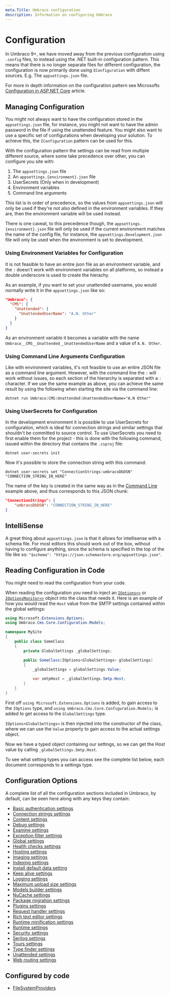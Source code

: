 ```yaml
---
meta.Title: Umbraco configuration
description: Information on configuring Umbraco
---
```


# Configuration

In Umbraco 9+, we have moved away from the previous configuration using `.config` files, to instead using the .NET built-in configuration pattern. This means that there is no longer separate files for different configuration, the configuration is now primarily done using `IConfiguration` with diffent sources. E.g. The `appsettings.json` file.

For more in depth information on the configuration pattern see Microsofts [Configuration in ASP.NET Core](https://docs.microsoft.com/en-us/aspnet/core/fundamentals/configuration/?view=aspnetcore-6.0) article.

## Managing Configuration

You might not always want to have the configuration stored in the `appsettings.json` file, for instance, you might not want to have the admin password in the file if using the unattended feature. You might also want to use a specific set of configurations when developing your solution. To achieve this, the `IConfiguration` pattern can be used for this.

With the configuration pattern the settings can be read from multiple different source, where some take precedence over other, you can configure you site with:

1. The `appsettings.json` file
2. An `appsettings.{environment}.json` file
3. UserSecrets (Only when in development)
4. Environment variables
5. Command line arguments

This list is in order of precedence, so the values from `appsettings.json` will only be used if they're not also defined in the environment variables. If they are, then the environment variable will be used instead.

There is one caveat, to this precedence though, the `appsettings.{environment}.json` file will only be used if the current environment matches the name of the config file, for instance, the `appsettings.Development.json` file will only be used when the environment is set to development.

### Using Environment Variables for Configuration

It is not feasible to have an entire json file as an environment variable, and the `:` doesn't work with environment variables on all platforms, so instead a double underscore is used to create the hierachy.

As an example, if you want to set your unattended username, you would normally write it in the `appsettings.json` like so:

```json
"Umbraco": {
  "CMS": {
    "Unattended": {
      "UnattendedUserName": "A.N. Other"
    }
  }
}
```

As an environment variable it becomes a variable with the name `Umbraco__CMS__Unattended__UnattendedUserName` and a value of `A.N. Other`.

### Using Command Line Arguments Configuration

Like with environment variables, it's not feasible to use an entire JSON file as a command line argument. However, with the command line the `:` will work without issues, so each section of the hierarchy is separated with a `:` character. If we use the same example as above, you can achieve the same result by using the following when starting the site via the command line:

`dotnet run Umbraco:CMS:Unattended:UnattendedUserName="A.N Other"`

### Using UserSecrets for Configuration

In the development environment it is possible to use UserSecrets for configuration, which is ideal for connection strings and similar settings that shouldn't be committed to source control. To use UserSecrets you need to first enable them for the project - this is done with the following command, issued within the directory that contains the `.csproj` file:

`dotnet user-secrets init`

Now it's possible to store the connection string with this command:

`dotnet user-secrets set "ConnectionStrings:umbracoDbDSN" "CONNECTION_STRING_IN_HERE"`

The name of the key is created in the same way as in the [Command Line](./#using-command-line-arguments-configuration) example above, and thus corresponds to this JSON chunk:

```json
"ConnectionStrings": {
    "umbracoDbDSN": "CONNECTION_STRING_IN_HERE"
}
```

## IntelliSense

A great thing about `appsettings.json` is that it allows for intellisense with a schema file. For most editors this should work out of the box, without having to configure anything, since the schema is specified in the top of the file like so: `"$schema": "https://json.schemastore.org/appsettings.json"`.

## Reading Configuration in Code

You might need to read the configuration from your code.

When reading the configuration you need to inject an [`IOptions<>`](https://docs.microsoft.com/en-us/dotnet/api/microsoft.extensions.options.ioptions-1?view=dotnet-plat-ext-6.0) or [`IOptionsMonitor<>`](https://docs.microsoft.com/en-us/dotnet/api/microsoft.extensions.options.ioptionsmonitor-1?view=dotnet-plat-ext-6.0) object into the class that needs it. Here is an example of how you would read the `Host` value from the SMTP settings contained within the global settings:

```C#
using Microsoft.Extensions.Options;
using Umbraco.Cms.Core.Configuration.Models;

namespace MySite
{
    public class SomeClass
    {
        private GlobalSettings _globalSettings;

        public SomeClass(IOptions<GlobalSettings> globalSettings)
        {
            _globalSettings = globalSettings.Value;

            var smtpHost = _globalSettings.Smtp.Host;
        }
    }
}
```

First off `using Microsoft.Extensions.Options` is added, to gain access to the `IOptions` type, and `using Umbraco.Cms.Core.Configuration.Models;` is added to get access to the `GlobalSettings` type.

`IOptions<GlobalSettings>` is then injected into the constructor of the class, where we can use the `Value` property to gain access to the actual settings object.

Now we have a typed object containing our settings, so we can get the Host value by calling `_globalSettings.Smtp.Host`.

To see what setting types you can access see the complete list below, each document corresponds to a settings type.

## Configuration Options

A complete list of all the configuration sections included in Umbraco, by default, can be seen here along with any keys they contain:

* [Basic authentication settings](basicauthsettings.md)
* [Connection strings settings](connectionstringssettings.md)
* [Content settings](contentsettings.md)
* [Debug settings](debugsettings.md)
* [Examine settings](examinesettings.md)
* [Exception filter settings](exceptionfiltersettings.md)
* [Global settings](globalsettings.md)
* [Health checks settings](healthchecks.md)
* [Hosting settings](hostingsettings.md)
* [Imaging settings](imagingsettings.md)
* [Indexing settings](indexingsettings.md)
* [Install default data setting](installdefaultdatasettings.md)
* [Keep alive settings](keepalivesettings.md)
* [Logging settings](loggingsettings.md)
* [Maximum upload size settings](maximumuploadsizesettings.md)
* [Models builder settings](modelsbuildersettings.md)
* [NuCache settings](nucachesettings.md)
* [Package migration settings](packagemigrationsettings.md)
* [Plugins settings](pluginssettings.md)
* [Request handler settings](requesthandlersettings.md)
* [Rich text editor settings](richtexteditorsettings.md)
* [Runtime minification settings](runtimeminificationsettings.md)
* [Runtime settings](runtimesettings.md)
* [Security settings](securitysettings.md)
* [Serilog settings](serilog.md)
* [Tours settings](tourssettings.md)
* [Type finder settings](typefindersettings.md)
* [Unattended settings](unattendedsettings.md)
* [Web routing settings](webroutingsettings.md)

## Configured by code

* [FileSystemProviders](filesystemproviders.md)

